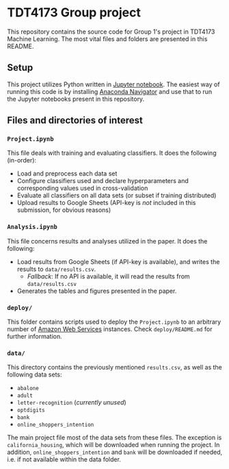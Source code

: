 # TDT4173 Group project
This repository contains the source code for Group 1's project in TDT4173 Machine Learning. The most vital files and folders are presented in this README.

## Setup
This project utilizes Python written in [Jupyter notebook](https://jupyter.org). The easiest way of running this code is by installing [Anaconda Navigator](https://docs.anaconda.com/anaconda/navigator/) and use that to run the Jupyter notebooks present in this repository.

## Files and directories of interest
### `Project.ipynb`
This file deals with training and evaluating classifiers. It does the following (in-order):
- Load and preprocess each data set
- Configure classifiers used and declare hyperparameters and corresponding values used in cross-validation
- Evaluate all classifiers on all data sets (or subset if training distributed)
- Upload results to Google Sheets (API-key is *not* included in this submission, for obvious reasons)

### `Analysis.ipynb`
This file concerns results and analyses utilized in the paper. It does the following:
- Load results from Google Sheets (if API-key is available), and writes the results to `data/results.csv`.
  - *Fallback*: If no API is available, it will read the results from `data/results.csv`
- Generates the tables and figures presented in the paper.
  
### `deploy/`
This folder contains scripts used to deploy the `Project.ipynb` to an arbitrary number of [Amazon Web Services](https://aws.amazon.com) instances. Check `deploy/README.md` for further information.

### `data/`
This directory contains the previously mentioned `results.csv`, as well as the following data sets:
- `abalone`
- `adult`
- `letter-recognition` (*currently unused*)
- `optdigits`
- `bank`
- `online_shoppers_intention`

The main project file most of the data sets from these files. The exception is `california_housing`, which will be downloaded when running the project. In addition, `online_shoppers_intention` and `bank` will be downloaded if needed, i.e. if not available within the data folder.
